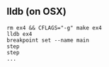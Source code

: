 ## lldb (on OSX)

```
rm ex4 && CFLAGS="-g" make ex4
lldb ex4
breakpoint set --name main
step
step
...
```
